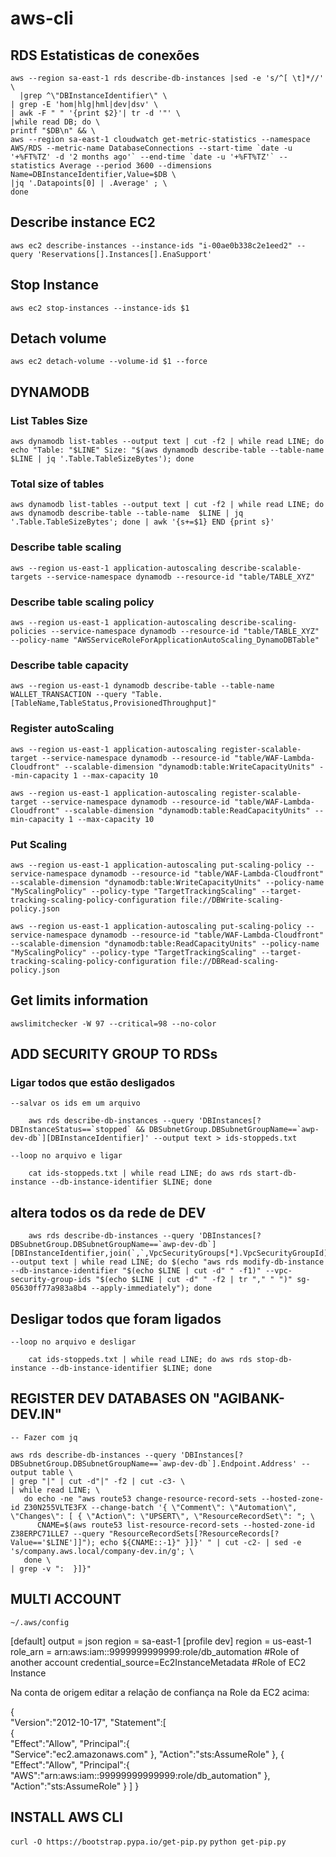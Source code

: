 # aws-cli


## RDS Estatisticas de conexões


	aws --region sa-east-1 rds describe-db-instances |sed -e 's/^[ \t]*//' \
	  |grep ^\"DBInstanceIdentifier\" \
  	| grep -E 'hom|hlg|hml|dev|dsv' \
  	| awk -F " " '{print $2}'| tr -d '"' \
  	|while read DB; do \
  	printf "$DB\n" && \
  	aws --region sa-east-1 cloudwatch get-metric-statistics --namespace AWS/RDS --metric-name DatabaseConnections --start-time `date -u '+%FT%TZ' -d '2 months ago'` --end-time `date -u '+%FT%TZ'` --statistics Average --period 3600 --dimensions Name=DBInstanceIdentifier,Value=$DB \
  	|jq '.Datapoints[0] | .Average' ; \
	done



## Describe instance EC2

	aws ec2 describe-instances --instance-ids "i-00ae0b338c2e1eed2" --query 'Reservations[].Instances[].EnaSupport'


## Stop Instance

	aws ec2 stop-instances --instance-ids $1

## Detach volume

	aws ec2 detach-volume --volume-id $1 --force


## DYNAMODB

### List Tables Size

	aws dynamodb list-tables --output text | cut -f2 | while read LINE; do echo "Table: "$LINE" Size: "$(aws dynamodb describe-table --table-name  $LINE | jq '.Table.TableSizeBytes'); done
	

### Total size of tables

	aws dynamodb list-tables --output text | cut -f2 | while read LINE; do aws dynamodb describe-table --table-name  $LINE | jq '.Table.TableSizeBytes'; done | awk '{s+=$1} END {print s}'
	
	
### Describe table scaling

	aws --region us-east-1 application-autoscaling describe-scalable-targets --service-namespace dynamodb --resource-id "table/TABLE_XYZ"


### Describe table scaling policy
	
	aws --region us-east-1 application-autoscaling describe-scaling-policies --service-namespace dynamodb --resource-id "table/TABLE_XYZ" --policy-name "AWSServiceRoleForApplicationAutoScaling_DynamoDBTable"


### Describe table capacity

	aws --region us-east-1 dynamodb describe-table --table-name WALLET_TRANSACTION --query "Table.[TableName,TableStatus,ProvisionedThroughput]"


### Register autoScaling

	aws --region us-east-1 application-autoscaling register-scalable-target --service-namespace dynamodb --resource-id "table/WAF-Lambda-Cloudfront" --scalable-dimension "dynamodb:table:WriteCapacityUnits" --min-capacity 1 --max-capacity 10

	aws --region us-east-1 application-autoscaling register-scalable-target --service-namespace dynamodb --resource-id "table/WAF-Lambda-Cloudfront" --scalable-dimension "dynamodb:table:ReadCapacityUnits" --min-capacity 1 --max-capacity 10


### Put Scaling

	aws --region us-east-1 application-autoscaling put-scaling-policy --service-namespace dynamodb --resource-id "table/WAF-Lambda-Cloudfront" --scalable-dimension "dynamodb:table:WriteCapacityUnits" --policy-name "MyScalingPolicy" --policy-type "TargetTrackingScaling" --target-tracking-scaling-policy-configuration file://DBWrite-scaling-policy.json

	aws --region us-east-1 application-autoscaling put-scaling-policy --service-namespace dynamodb --resource-id "table/WAF-Lambda-Cloudfront" --scalable-dimension "dynamodb:table:ReadCapacityUnits" --policy-name "MyScalingPolicy" --policy-type "TargetTrackingScaling" --target-tracking-scaling-policy-configuration file://DBRead-scaling-policy.json



## Get limits information


	awslimitchecker -W 97 --critical=98 --no-color


## ADD SECURITY GROUP TO RDSs


### Ligar todos que estão desligados
	--salvar os ids em um arquivo
	
		aws rds describe-db-instances --query 'DBInstances[?DBInstanceStatus==`stopped` && DBSubnetGroup.DBSubnetGroupName==`awp-dev-db`][DBInstanceIdentifier]' --output text > ids-stoppeds.txt

	--loop no arquivo e ligar

		cat ids-stoppeds.txt | while read LINE; do aws rds start-db-instance --db-instance-identifier $LINE; done


## altera todos os da rede de DEV

		aws rds describe-db-instances --query 'DBInstances[?DBSubnetGroup.DBSubnetGroupName==`awp-dev-db`][DBInstanceIdentifier,join(`,`,VpcSecurityGroups[*].VpcSecurityGroupId)]' --output text | while read LINE; do $(echo "aws rds modify-db-instance --db-instance-identifier "$(echo $LINE | cut -d" " -f1)" --vpc-security-group-ids "$(echo $LINE | cut -d" " -f2 | tr "," " ")" sg-05630ff77a983a8b4 --apply-immediately"); done


## Desligar todos que foram ligados
	--loop no arquivo e desligar

		cat ids-stoppeds.txt | while read LINE; do aws rds stop-db-instance --db-instance-identifier $LINE; done


## REGISTER DEV DATABASES ON "AGIBANK-DEV.IN"

	-- Fazer com jq

	aws rds describe-db-instances --query 'DBInstances[?DBSubnetGroup.DBSubnetGroupName==`awp-dev-db`].Endpoint.Address' --output table \
  	| grep "|" | cut -d"|" -f2 | cut -c3- \
  	| while read LINE; \
       do echo -ne "aws route53 change-resource-record-sets --hosted-zone-id Z30N255VLTE3FX --change-batch '{ \"Comment\": \"Automation\", \"Changes\": [ { \"Action\": \"UPSERT\", \"ResourceRecordSet\": "; \
	      CNAME=$(aws route53 list-resource-record-sets --hosted-zone-id Z38ERPC71LLE7 --query "ResourceRecordSets[?ResourceRecords[?Value=='$LINE']]"); echo ${CNAME::-1}" }]}' " | cut -c2- | sed -e 's/company.aws.local/company-dev.in/g'; \
	   done \
  	| grep -v ":  }]}"


## MULTI ACCOUNT

	~/.aws/config

[default]
output = json
region = sa-east-1
[profile dev]
region = us-east-1
role_arn = arn:aws:iam::9999999999999:role/db_automation   #Role of another account
credential_source=Ec2InstanceMetadata			  #Role of EC2 Instance


Na conta de origem editar a relação de confiança na Role da EC2 acima:

{  
   "Version":"2012-10-17",
   "Statement":[  
      {  
         "Effect":"Allow",
         "Principal":{  
            "Service":"ec2.amazonaws.com"
         },
         "Action":"sts:AssumeRole"
      },
      {  
         "Effect":"Allow",
         "Principal":{  
            "AWS":"arn:aws:iam::99999999999999:role/db_automation"
         },
         "Action":"sts:AssumeRole"
      }
   ]
}



## INSTALL AWS CLI

`curl -O https://bootstrap.pypa.io/get-pip.py`
`python get-pip.py `
